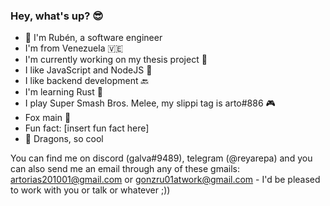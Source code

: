 ### Hey, what's up? 😎

<!--
**quiKieSamus/quiKieSamus** is a ✨ _special_ ✨ repository because its `README.md` (this file) appears on your GitHub profile.

Here are some ideas to get you started:

- 🔭 I’m currently working on ...
- 🌱 I’m currently learning ...
- 👯 I’m looking to collaborate on ...
- 🤔 I’m looking for help with ...
- 💬 Ask me about ...
- 📫 How to reach me: ...
- 😄 Pronouns: ...
- ⚡ Fun fact: ...
-->
- 🎴 I'm Rubén, a software engineer
- I'm from Venezuela 🇻🇪
- I'm currently working on my thesis project 👷
- I like JavaScript and NodeJS 📰
- I like backend development 🔙
- I'm learning Rust 🍄
- I play Super Smash Bros. Melee, my slippi tag is arto#886 🎮
- Fox main 🦊
- Fun fact: \[insert fun fact here\]
- 🐲 Dragons, so cool

You can find me on discord (galva#9489), telegram (@reyarepa) and you can also send me an email through any of these gmails: artorias201001@gmail.com or gonzru01atwork@gmail.com - I'd be pleased to work with you or talk or whatever ;))
